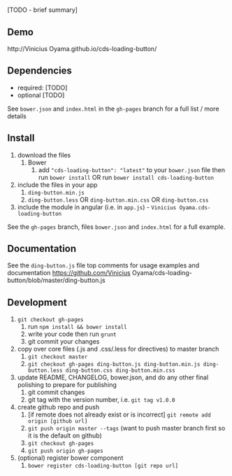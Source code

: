 # 

[TODO - brief summary]

## Demo
http://Vinicius Oyama.github.io/cds-loading-button/

## Dependencies
- required:
	[TODO]
- optional
	[TODO]

See `bower.json` and `index.html` in the `gh-pages` branch for a full list / more details

## Install
1. download the files
	1. Bower
		1. add `"cds-loading-button": "latest"` to your `bower.json` file then run `bower install` OR run `bower install cds-loading-button`
2. include the files in your app
	1. `ding-button.min.js`
	2. `ding-button.less` OR `ding-button.min.css` OR `ding-button.css`
3. include the module in angular (i.e. in `app.js`) - `Vinicius Oyama.cds-loading-button`

See the `gh-pages` branch, files `bower.json` and `index.html` for a full example.


## Documentation
See the `ding-button.js` file top comments for usage examples and documentation
https://github.com/Vinicius Oyama/cds-loading-button/blob/master/ding-button.js


## Development

1. `git checkout gh-pages`
	1. run `npm install && bower install`
	2. write your code then run `grunt`
	3. git commit your changes
2. copy over core files (.js and .css/.less for directives) to master branch
	1. `git checkout master`
	2. `git checkout gh-pages ding-button.js ding-button.min.js ding-button.less ding-button.css ding-button.min.css`
3. update README, CHANGELOG, bower.json, and do any other final polishing to prepare for publishing
	1. git commit changes
	2. git tag with the version number, i.e. `git tag v1.0.0`
4. create github repo and push
	1. [if remote does not already exist or is incorrect] `git remote add origin [github url]`
	2. `git push origin master --tags` (want to push master branch first so it is the default on github)
	3. `git checkout gh-pages`
	4. `git push origin gh-pages`
5. (optional) register bower component
	1. `bower register cds-loading-button [git repo url]`
